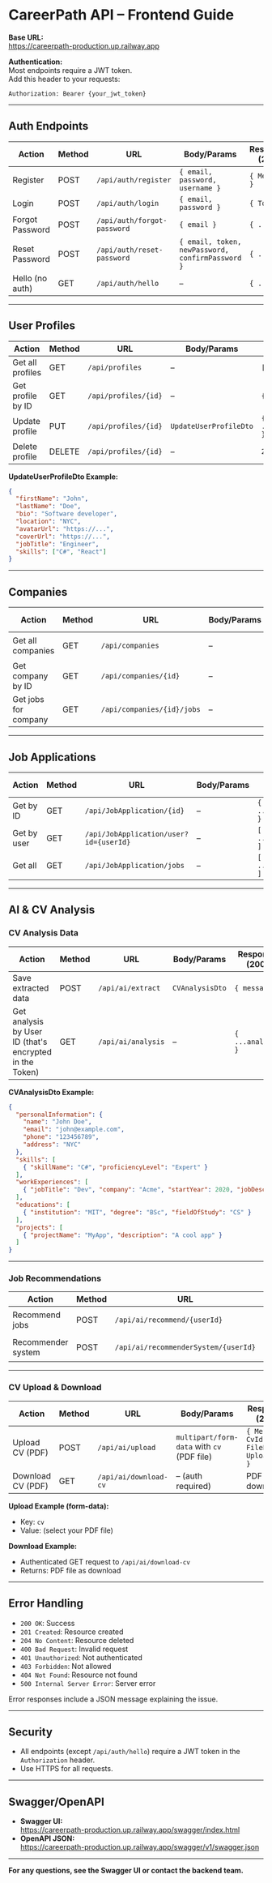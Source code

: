 # CareerPath API – Frontend Guide

**Base URL:**  
https://careerpath-production.up.railway.app

**Authentication:**  
Most endpoints require a JWT token.  
Add this header to your requests:
```
Authorization: Bearer {your_jwt_token}
```

---

## Auth Endpoints

| Action                | Method | URL                                 | Body/Params                | Response (200)         |
|-----------------------|--------|-------------------------------------|----------------------------|------------------------|
| Register              | POST   | `/api/auth/register`                | `{ email, password, username }` | `{ Message }`          |
| Login                 | POST   | `/api/auth/login`                   | `{ email, password }`      | `{ Token }`            |
| Forgot Password       | POST   | `/api/auth/forgot-password`         | `{ email }`                | `{ ... }`              |
| Reset Password        | POST   | `/api/auth/reset-password`          | `{ email, token, newPassword, confirmPassword }` | `{ ... }` |
| Hello (no auth)       | GET    | `/api/auth/hello`                   | –                          | `{ ... }`              |

---

## User Profiles

| Action                | Method | URL                                 | Body/Params                | Response (200)         |
|-----------------------|--------|-------------------------------------|----------------------------|------------------------|
| Get all profiles      | GET    | `/api/profiles`                     | –                          | `[ ...profiles ]`      |
| Get profile by ID     | GET    | `/api/profiles/{id}`                | –                          | `{ ...profile }`       |
| Update profile        | PUT    | `/api/profiles/{id}`                | `UpdateUserProfileDto`     | `{ ...updatedProfile }`|
| Delete profile        | DELETE | `/api/profiles/{id}`                | –                          | `204 No Content`       |

**UpdateUserProfileDto Example:**
```json
{
  "firstName": "John",
  "lastName": "Doe",
  "bio": "Software developer",
  "location": "NYC",
  "avatarUrl": "https://...",
  "coverUrl": "https://...",
  "jobTitle": "Engineer",
  "skills": ["C#", "React"]
}
```

---

## Companies

| Action                | Method | URL                                 | Body/Params                | Response (200)         |
|-----------------------|--------|-------------------------------------|----------------------------|------------------------|
| Get all companies     | GET    | `/api/companies`                    | –                          | `[ ...companies ]`     |
| Get company by ID     | GET    | `/api/companies/{id}`               | –                          | `{ ...company }`       |
| Get jobs for company  | GET    | `/api/companies/{id}/jobs`          | –                          | `[ ...jobs ]`          |

---

## Job Applications

| Action                | Method | URL                                 | Body/Params                | Response (200)         |
|-----------------------|--------|-------------------------------------|----------------------------|------------------------|
| Get by ID             | GET    | `/api/JobApplication/{id}`          | –                          | `{ ...application }`   |
| Get by user           | GET    | `/api/JobApplication/user?id={userId}` | –                      | `[ ...applications ]`  |
| Get all               | GET    | `/api/JobApplication/jobs`          | –                          | `[ ...applications ]`  |

---

## AI & CV Analysis

### CV Analysis Data
| Action                | Method | URL                                 | Body/Params                | Response (200)         |
|-----------------------|--------|-------------------------------------|----------------------------|------------------------|
| Save extracted data   | POST   | `/api/ai/extract`                   | `CVAnalysisDto`            | `{ message }`          |
| Get analysis by User ID (that's encrypted in the Token) | GET    | `/api/ai/analysis`          | –                          | `{ ...analysis }`      |

**CVAnalysisDto Example:**
```json
{
  "personalInformation": {
    "name": "John Doe",
    "email": "john@example.com",
    "phone": "123456789",
    "address": "NYC"
  },
  "skills": [
    { "skillName": "C#", "proficiencyLevel": "Expert" }
  ],
  "workExperiences": [
    { "jobTitle": "Dev", "company": "Acme", "startYear": 2020, "jobDescription": "..." }
  ],
  "educations": [
    { "institution": "MIT", "degree": "BSc", "fieldOfStudy": "CS" }
  ],
  "projects": [
    { "projectName": "MyApp", "description": "A cool app" }
  ]
}
```

---

### Job Recommendations
| Action                | Method | URL                                 | Body/Params                | Response (200)         |
|-----------------------|--------|-------------------------------------|----------------------------|------------------------|
| Recommend jobs        | POST   | `/api/ai/recommend/{userId}`        | –                          | `{ ...recommendations }`|
| Recommender system    | POST   | `/api/ai/recommenderSystem/{userId}`| –                          | `{ ...recommendations }`|

---

### CV Upload & Download

| Action                | Method | URL                                 | Body/Params                | Response (200)         |
|-----------------------|--------|-------------------------------------|----------------------------|------------------------|
| Upload CV (PDF)       | POST   | `/api/ai/upload`                    | `multipart/form-data` with `cv` (PDF file) | `{ Message, CvId, FileName, UploadDate }` |
| Download CV (PDF)     | GET    | `/api/ai/download-cv`               | – (auth required)          | PDF file download      |

**Upload Example (form-data):**
- Key: `cv`
- Value: (select your PDF file)

**Download Example:**
- Authenticated GET request to `/api/ai/download-cv`  
- Returns: PDF file as download

---

## Error Handling

- `200 OK`: Success
- `201 Created`: Resource created
- `204 No Content`: Resource deleted
- `400 Bad Request`: Invalid request
- `401 Unauthorized`: Not authenticated
- `403 Forbidden`: Not allowed
- `404 Not Found`: Resource not found
- `500 Internal Server Error`: Server error

Error responses include a JSON message explaining the issue.

---

## Security

- All endpoints (except `/api/auth/hello`) require a JWT token in the `Authorization` header.
- Use HTTPS for all requests.

---

## Swagger/OpenAPI

- **Swagger UI:**  
  https://careerpath-production.up.railway.app/swagger/index.html
- **OpenAPI JSON:**  
  https://careerpath-production.up.railway.app/swagger/v1/swagger.json

---

**For any questions, see the Swagger UI or contact the backend team.** 